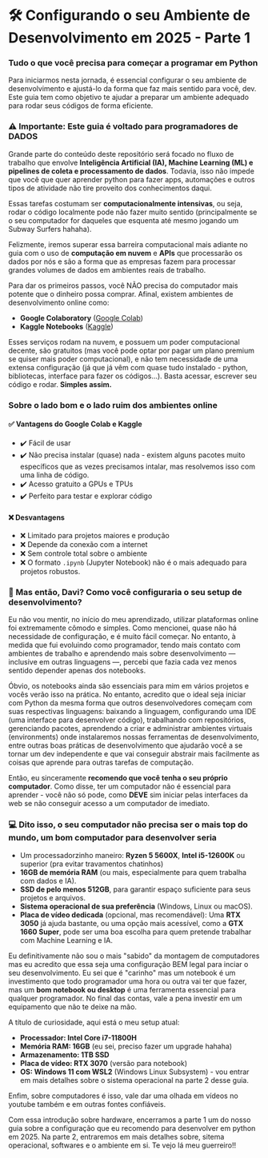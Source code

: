 # 🛠️ Configurando o seu Ambiente de Desenvolvimento em 2025 - Parte 1

### Tudo o que você precisa para começar a programar em Python  

Para iniciarmos nesta jornada, é essencial configurar o seu ambiente de desenvolvimento e ajustá-lo da forma que faz mais sentido para você, dev. Este guia tem como objetivo te ajudar a preparar um ambiente adequado para rodar seus códigos de forma eficiente.  

### ⚠️ Importante: Este guia é voltado para programadores de **DADOS**

Grande parte do conteúdo deste repositório será focado no fluxo de trabalho que envolve **Inteligência Artificial (IA), Machine Learning (ML) e pipelines de coleta e processamento de dados**. Todavia, isso não impede que você que quer aprender python para fazer apps, automações e outros tipos de atividade não tire proveito dos conhecimentos daqui.

Essas tarefas costumam ser **computacionalmente intensivas**, ou seja, rodar o código localmente pode não fazer muito sentido (principalmente se o seu computador for daqueles que esquenta até mesmo jogando um Subway Surfers hahaha).  

Felizmente, iremos superar essa barreira computacional mais adiante no guia com o uso de **computação em nuvem** e **APIs** que processarão os dados por nós e são a forma que as empresas fazem para processar grandes volumes de dados em ambientes reais de trabalho.  

Para dar os primeiros passos, você NÃO precisa do computador mais potente que o dinheiro possa comprar. Afinal, existem ambientes de desenvolvimento online como:  

- **Google Colaboratory** ([Google Colab](https://colab.research.google.com))  
- **Kaggle Notebooks** ([Kaggle](https://www.kaggle.com))  

Esses serviços rodam na nuvem, e possuem um poder computacional decente, são gratuitos (mas você pode optar por pagar um plano premium se quiser mais poder computacional), e não tem necessidade de uma extensa configuração (já que já vêm com quase tudo instalado - python, bibliotecas, interface para fazer os códigos...). Basta acessar, escrever seu código e rodar. **Simples assim.**  

### Sobre o lado bom e o lado ruim dos ambientes online

#### ✅ **Vantagens do Google Colab e Kaggle**  

- ✔️ Fácil de usar
- ✔️ Não precisa instalar (quase) nada - existem alguns pacotes muito específicos que as vezes precisamos intalar, mas resolvemos isso com uma linha de código.
- ✔️ Acesso gratuito a GPUs e TPUs  
- ✔️ Perfeito para testar e explorar código  

#### ❌ **Desvantagens**  

- ❌ Limitado para projetos maiores e produção  
- ❌ Depende da conexão com a internet  
- ❌ Sem controle total sobre o ambiente  
- ❌ O formato `.ipynb` (Jupyter Notebook) não é o mais adequado para projetos robustos.

### 🔧 Mas então, Davi? Como você configuraria o seu setup de desenvolvimento?

Eu não vou mentir,  no início do meu aprendizado, utilizar plataformas online foi extremamente cômodo e simples. Como mencionei, quase não há necessidade de configuração, e é muito fácil começar. No entanto, à medida que fui evoluindo como programador, tendo mais contato com ambientes de trabalho e aprendendo mais sobre desenvolvimento — inclusive em outras linguagens —, percebi que fazia cada vez menos sentido depender apenas dos notebooks.

Óbvio, os notebooks ainda são essenciais para mim em vários projetos e vocês verão isso na prática. No entanto, acredito que o ideal seja iniciar com Python da mesma forma que outros desenvolvedores começam com suas respectivas linguagens: baixando a linguagem, configurando uma IDE (uma interface para desenvolver código), trabalhando com repositórios, gerenciando pacotes, aprendendo a criar e administrar ambientes virtuais (environments) onde instalaremos nossas ferramentas de desenvolvimento, entre outras boas práticas de desenvolvimento que ajudarão você a se tornar um dev independente e que vai conseguir abstrair mais facilmente as coisas que aprende para outras tarefas de computação.

Então, eu sinceramente **recomendo que você tenha o seu próprio computador**. Como disse, ter um computador não é essencial para aprender - você não só pode, como **DEVE** sim iniciar pelas interfaces da web se não conseguir acesso a um computador de imediato.

### 💻 Dito isso, o seu computador não precisa ser o mais top do mundo, um bom computador para desenvolver seria

- Um processadorzinho maneiro: **Ryzen 5 5600X**, **Intel i5-12600K** ou superior (pra evitar travamentos chatinhos)
- **16GB de memória RAM** (ou mais, especialmente para quem trabalha com dados e IA).
- **SSD de pelo menos 512GB**, para garantir espaço suficiente para seus projetos e arquivos.
- **Sistema operacional de sua preferência** (Windows, Linux ou macOS).
- **Placa de vídeo dedicada** (opcional, mas recomendável): Uma **RTX 3050** já ajuda bastante, ou uma opção mais acessível, como a **GTX 1660 Super**, pode ser uma boa escolha para quem pretende trabalhar com Machine Learning e IA.

Eu definitivamente não sou o mais "sabido" da montagem de computadores mas eu acredito que essa seja uma configuração BEM legal para inciar o seu desenvolvimento. Eu sei que é "carinho" mas um notebook é um investimento que todo programador uma hora ou outra vai ter que fazer, mas um **bom notebook ou desktop** é uma ferramenta essencial para qualquer programador. No final das contas, vale a pena investir em um equipamento que não te deixe na mão.

A título de curiosidade, aqui está o meu setup atual:

- **Processador: Intel Core i7-11800H**
- **Memória RAM: 16GB** (eu sei, preciso fazer um upgrade hahaha)
- **Armazenamento: 1TB SSD**
- **Placa de vídeo: RTX 3070** (versão para notebook)
- **OS: Windows 11 com WSL2** (Windows Linux Subsystem) - vou entrar em mais detalhes sobre o sistema operacional na parte 2 desse guia.

Enfim, sobre computadores é isso, vale dar uma olhada em vídeos no youtube também e em outras fontes confiáveis.

Com essa introdução sobre hardware, encerramos a parte 1 um do nosso guia sobre a configuração que eu recomendo para desenvolver em python em 2025. Na parte 2, entraremos em mais detalhes sobre, sitema operacional, softwares e o ambiente em si. Te vejo lá meu guerreiro!! 
